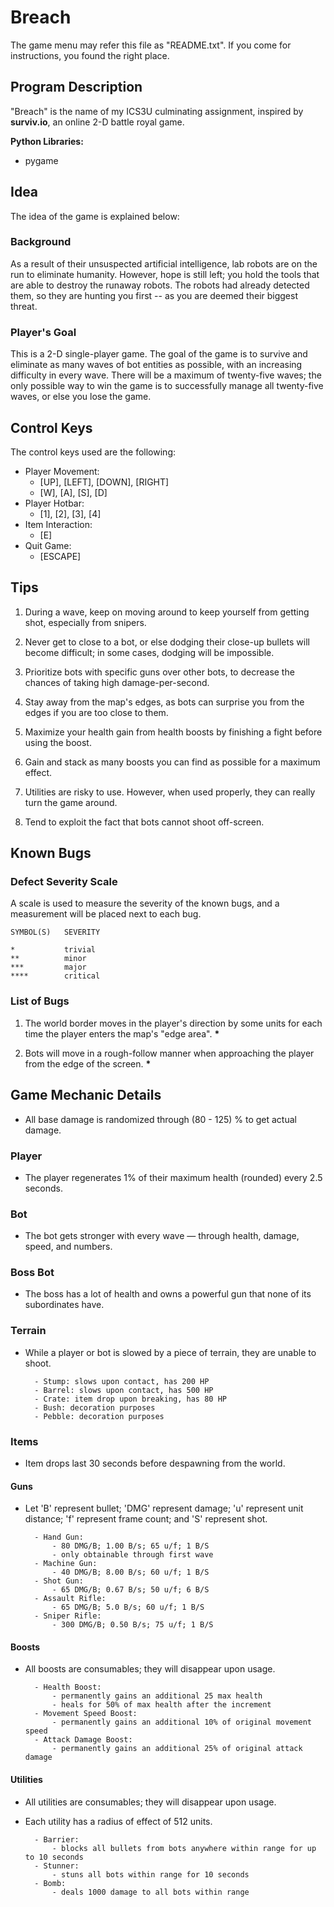 # Breach
The game menu may refer this file as "README.txt". If you come for instructions, you found the right place.

## Program Description

"Breach" is the name of my ICS3U culminating assignment, inspired by **surviv.io**, an online 2-D battle royal game. 

**Python Libraries:**
* pygame

## Idea

The idea of the game is explained below:
                    
### Background
                    
As a result of their unsuspected artificial intelligence, lab robots are on the run to eliminate humanity. However, hope is still left; you hold the tools that are able to destroy the runaway robots. The robots had already detected them, so they are hunting you first -- as you are deemed their biggest threat.
                    
### Player's Goal
                      
This is a 2-D single-player game. The goal of the game is to survive and eliminate as many waves of bot entities as possible, with an increasing difficulty in every wave. There will be a maximum of twenty-five waves; the only possible way to win the game is to successfully manage all twenty-five waves, or else you lose the game.

## Control Keys
                    
The control keys used are the following:

* Player Movement: 
	* [UP], [LEFT], [DOWN], [RIGHT]
	* [W], [A], [S], [D]
* Player Hotbar: 
	* [1], [2], [3], [4] 
* Item Interaction:
	* [E]
* Quit Game: 
	* [ESCAPE]

## Tips

1. During a wave, keep on moving around to keep yourself from getting shot, especially from snipers.

2. Never get to close to a bot, or else dodging their close-up bullets will become difficult; in some cases, dodging will be impossible.

3. Prioritize bots with specific guns over other bots, to decrease the chances of taking high damage-per-second.

4. Stay away from the map's edges, as bots can surprise you from the edges if you are too close to them.

5. Maximize your health gain from health boosts by finishing a fight before using the boost.

6. Gain and stack as many boosts you can find as possible for a maximum effect.

7. Utilities are risky to use. However, when used properly, they can really turn the game around.

8. Tend to exploit the fact that bots cannot shoot off-screen.

## Known Bugs
	
### Defect Severity Scale

A scale is used to measure the severity of the known bugs, and a measurement will be placed next to each bug.

	SYMBOL(S)  	SEVERITY

	*         	trivial
	**       	minor
	***     	major
	**** 		critical

### List of Bugs

1. The world border moves in the player's direction by some
units for each time the player enters the map's "edge 
area". **\***

2. Bots will move in a rough-follow manner when approaching
the player from the edge of the screen. **\***

## Game Mechanic Details

* All base damage is randomized through (80 - 125) % to get actual damage.

### Player

* The player regenerates 1% of their maximum health (rounded) every 2.5 seconds.

### Bot

* The bot gets stronger with every wave — through health, damage, speed, and numbers.

### Boss Bot

* The boss has a lot of health and owns a powerful gun that none of its subordinates have.

### Terrain

* While a player or bot is slowed by a piece of terrain, they are unable to shoot.

		- Stump: slows upon contact, has 200 HP
		- Barrel: slows upon contact, has 500 HP
		- Crate: item drop upon breaking, has 80 HP
		- Bush: decoration purposes
		- Pebble: decoration purposes

### Items

* Item drops last 30 seconds before despawning from the world.

#### Guns

* Let 'B' represent bullet; 'DMG' represent damage; 'u' represent unit 
  distance; 'f' represent frame count; and 'S' represent shot.

		- Hand Gun: 
			- 80 DMG/B; 1.00 B/s; 65 u/f; 1 B/S
			- only obtainable through first wave
		- Machine Gun:		
			- 40 DMG/B; 8.00 B/s; 60 u/f; 1 B/S
		- Shot Gun:		
			- 65 DMG/B; 0.67 B/s; 50 u/f; 6 B/S
		- Assault Rifle:	
			- 65 DMG/B; 5.0 B/s; 60 u/f; 1 B/S
		- Sniper Rifle:		
			- 300 DMG/B; 0.50 B/s; 75 u/f; 1 B/S
					
#### Boosts

* All boosts are consumables; they will disappear upon usage.

		- Health Boost: 
			- permanently gains an additional 25 max health
			- heals for 50% of max health after the increment
		- Movement Speed Boost:
			- permanently gains an additional 10% of original movement speed
		- Attack Damage Boost:
			- permanently gains an additional 25% of original attack damage

#### Utilities

* All utilities are consumables; they will disappear upon usage.
* Each utility has a radius of effect of 512 units.

		- Barrier:
			- blocks all bullets from bots anywhere within range for up to 10 seconds
		- Stunner:
			- stuns all bots within range for 10 seconds
		- Bomb:
			- deals 1000 damage to all bots within range
				
